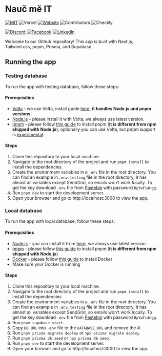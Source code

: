 # Nauč mě IT

[![MIT](https://img.shields.io/github/license/pegak/nauc-me-it)](https://github.com/pegak/nauc-me-it/blob/master/LICENSE)
![Vercel](https://vercelbadge.vercel.app/api/pegak/nauc-me-it)
[![Website](https://img.shields.io/website?url=https%3A%2F%2Fnaucme.it)](https://naucme.it)
![Contributors](https://img.shields.io/github/contributors/pegak/nauc-me-it)
![Checkly](https://api.checklyhq.com/v1/badges/checks/7c4c3bea-150f-42e0-935c-ade0dabca006?style=flat&theme=default&responseTime=true)

[![Discord](https://img.shields.io/discord/996169548845830394?color=7389D8&label&logo=discord&logoColor=ffffff&style=for-the-badge)](https://discord.gg/QbYswwYUPU)
[![Facebook](https://img.shields.io/badge/Facebook-1877F2?style=for-the-badge&logo=facebook&logoColor=white)](https://www.facebook.com/NaucMeIT)
[![LinkedIn](https://img.shields.io/badge/LinkedIn-0077B5?style=for-the-badge&logo=linkedin&logoColor=white)](https://www.linkedin.com/company/nauc-me-it/)

Welcome to our Github repository! This app is built with Next.js, Tailwind.css, pnpm, Prisma, and Supabase.

## Running the app

### Testing database

To run the app with testing database, follow these steps:

#### Prerequisities

-   [Volta](https://volta.sh/) - we use Volta, install guide [here](https://docs.volta.sh/guide/getting-started), **it handles Node.js and pnpm versions**.
-   [Node.js](https://nodejs.org/en/) - please install it with Volta, we always use latest version.
-   [pnpm](https://pnpm.io/) - please follow [this guide](https://pnpm.io/installation) to install pnpm (**it is different from npm shipped with Node.js**), optionally you can use Volta, but pnpm support is [experimental](https://docs.volta.sh/advanced/pnpm).

#### Steps

1. Clone this repository to your local machine.
1. Navigate to the root directory of the project and run `pnpm install` to install the dependencies.
1. Create the environment variables in a `.env` file in the root directory. You can find an example in `.env.testing` file in the root directory, it has almost all variables except SendGrid, so emails won't work locally. To get the key download `.env` file from [Pastebin](https://pastebin.com/093He0QT) with password `BpYwfi4ngg`.
1. Run `pnpm dev` to start the development server.
1. Open your browser and go to http://localhost:3000 to view the app.

### Local database

To run the app with local database, follow these steps:

#### Prerequisities

-   [Node.js](https://nodejs.org/en/) - you can install it from [here](https://nodejs.org/en/download/), we always use latest version.
-   [pnpm](https://pnpm.io/) - please follow [this guide](https://pnpm.io/installation) to install pnpm (**it is different from npm shipped with Node.js**)
-   [Docker](https://www.docker.com/) - please follow [this guide](https://docs.docker.com/get-docker/) to install Docker
-   Make sure your Docker is running

#### Steps

1. Clone this repository to your local machine.
1. Navigate to the root directory of the project and run `pnpm install` to install the dependencies.
1. Create the environment variables in a `.env` file in the root directory. You can find an example in `.env.testing` file in the root directory, it has almost all variables except SendGrid, so emails won't work locally. To get the key download `.env` file from [Pastebin](https://pastebin.com/093He0QT) with password `BpYwfi4ngg`.
1. Run `pnpm supabase start`.
1. Copy `DB URL` into `.env` file to the `DATABASE_URL` and remove the #.
1. Run `pnpm prisma migrate deploy` or `npx prisma migrate deploy`.
1. Run `pnpm prisma db seed` or `npx prisma db seed`.
1. Run `pnpm dev` to start the development server.
1. Open your browser and go to http://localhost:3000 to view the app.
